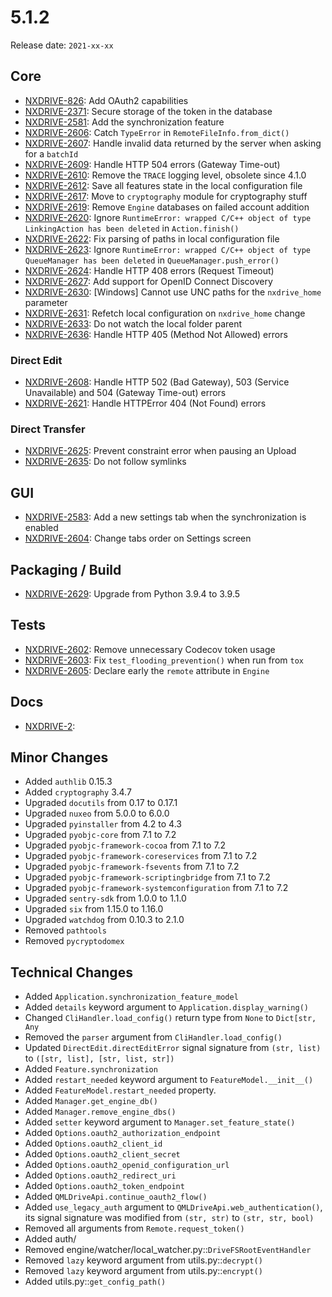 # 5.1.2

Release date: `2021-xx-xx`

## Core

- [NXDRIVE-826](https://jira.nuxeo.com/browse/NXDRIVE-826): Add OAuth2 capabilities
- [NXDRIVE-2371](https://jira.nuxeo.com/browse/NXDRIVE-2371): Secure storage of the token in the database
- [NXDRIVE-2581](https://jira.nuxeo.com/browse/NXDRIVE-2581): Add the synchronization feature
- [NXDRIVE-2606](https://jira.nuxeo.com/browse/NXDRIVE-2606): Catch `TypeError` in `RemoteFileInfo.from_dict()`
- [NXDRIVE-2607](https://jira.nuxeo.com/browse/NXDRIVE-2607): Handle invalid data returned by the server when asking for a `batchId`
- [NXDRIVE-2609](https://jira.nuxeo.com/browse/NXDRIVE-2609): Handle HTTP 504 errors (Gateway Time-out)
- [NXDRIVE-2610](https://jira.nuxeo.com/browse/NXDRIVE-2610): Remove the `TRACE` logging level, obsolete since 4.1.0
- [NXDRIVE-2612](https://jira.nuxeo.com/browse/NXDRIVE-2612): Save all features state in the local configuration file
- [NXDRIVE-2617](https://jira.nuxeo.com/browse/NXDRIVE-2617): Move to `cryptography` module for cryptography stuff
- [NXDRIVE-2619](https://jira.nuxeo.com/browse/NXDRIVE-2619): Remove `Engine` databases on failed account addition
- [NXDRIVE-2620](https://jira.nuxeo.com/browse/NXDRIVE-2620): Ignore `RuntimeError: wrapped C/C++ object of type LinkingAction has been deleted` in `Action.finish()`
- [NXDRIVE-2622](https://jira.nuxeo.com/browse/NXDRIVE-2622): Fix parsing of paths in local configuration file
- [NXDRIVE-2623](https://jira.nuxeo.com/browse/NXDRIVE-2623): Ignore `RuntimeError: wrapped C/C++ object of type QueueManager has been deleted` in `QueueManager.push_error()`
- [NXDRIVE-2624](https://jira.nuxeo.com/browse/NXDRIVE-2624): Handle HTTP 408 errors (Request Timeout)
- [NXDRIVE-2627](https://jira.nuxeo.com/browse/NXDRIVE-2627): Add support for OpenID Connect Discovery
- [NXDRIVE-2630](https://jira.nuxeo.com/browse/NXDRIVE-2630): [Windows] Cannot use UNC paths for the `nxdrive_home` parameter
- [NXDRIVE-2631](https://jira.nuxeo.com/browse/NXDRIVE-2631): Refetch local configuration on `nxdrive_home` change
- [NXDRIVE-2633](https://jira.nuxeo.com/browse/NXDRIVE-2633): Do not watch the local folder parent
- [NXDRIVE-2636](https://jira.nuxeo.com/browse/NXDRIVE-2636): Handle HTTP 405 (Method Not Allowed) errors

### Direct Edit

- [NXDRIVE-2608](https://jira.nuxeo.com/browse/NXDRIVE-2608): Handle HTTP 502 (Bad Gateway), 503 (Service Unavailable) and 504 (Gateway Time-out) errors
- [NXDRIVE-2621](https://jira.nuxeo.com/browse/NXDRIVE-2621): Handle HTTPError 404 (Not Found) errors

### Direct Transfer

- [NXDRIVE-2625](https://jira.nuxeo.com/browse/NXDRIVE-2625): Prevent constraint error when pausing an Upload
- [NXDRIVE-2635](https://jira.nuxeo.com/browse/NXDRIVE-2635): Do not follow symlinks

## GUI

- [NXDRIVE-2583](https://jira.nuxeo.com/browse/NXDRIVE-2583): Add a new settings tab when the synchronization is enabled
- [NXDRIVE-2604](https://jira.nuxeo.com/browse/NXDRIVE-2604): Change tabs order on Settings screen

## Packaging / Build

- [NXDRIVE-2629](https://jira.nuxeo.com/browse/NXDRIVE-2629): Upgrade from Python 3.9.4 to 3.9.5

## Tests

- [NXDRIVE-2602](https://jira.nuxeo.com/browse/NXDRIVE-2602): Remove unnecessary Codecov token usage
- [NXDRIVE-2603](https://jira.nuxeo.com/browse/NXDRIVE-2603): Fix `test_flooding_prevention()` when run from `tox`
- [NXDRIVE-2605](https://jira.nuxeo.com/browse/NXDRIVE-2605): Declare early the `remote` attribute in `Engine`

## Docs

- [NXDRIVE-2](https://jira.nuxeo.com/browse/NXDRIVE-2):

## Minor Changes

- Added `authlib` 0.15.3
- Added `cryptography` 3.4.7
- Upgraded `docutils` from 0.17 to 0.17.1
- Upgraded `nuxeo` from 5.0.0 to 6.0.0
- Upgraded `pyinstaller` from 4.2 to 4.3
- Upgraded `pyobjc-core` from 7.1 to 7.2
- Upgraded `pyobjc-framework-cocoa` from 7.1 to 7.2
- Upgraded `pyobjc-framework-coreservices` from 7.1 to 7.2
- Upgraded `pyobjc-framework-fsevents` from 7.1 to 7.2
- Upgraded `pyobjc-framework-scriptingbridge` from 7.1 to 7.2
- Upgraded `pyobjc-framework-systemconfiguration` from 7.1 to 7.2
- Upgraded `sentry-sdk` from 1.0.0 to 1.1.0
- Upgraded `six` from 1.15.0 to 1.16.0
- Upgraded `watchdog` from 0.10.3 to 2.1.0
- Removed `pathtools`
- Removed `pycryptodomex`

## Technical Changes

- Added `Application.synchronization_feature_model`
- Added `details` keyword argument to `Application.display_warning()`
- Changed `CliHandler.load_config()` return type from `None` to `Dict[str, Any`
- Removed the `parser` argument from `CliHandler.load_config()`
- Updated `DirectEdit.directEditError` signal signature from `(str, list)` to `([str, list], [str, list, str])`
- Added `Feature.synchronization`
- Added `restart_needed` keyword argument to `FeatureModel.__init__()`
- Added `FeatureModel.restart_needed` property.
- Added `Manager.get_engine_db()`
- Added `Manager.remove_engine_dbs()`
- Added `setter` keyword argument to `Manager.set_feature_state()`
- Added `Options.oauth2_authorization_endpoint`
- Added `Options.oauth2_client_id`
- Added `Options.oauth2_client_secret`
- Added `Options.oauth2_openid_configuration_url`
- Added `Options.oauth2_redirect_uri`
- Added `Options.oauth2_token_endpoint`
- Added `QMLDriveApi.continue_oauth2_flow()`
- Added `use_legacy_auth` argument to `QMLDriveApi.web_authentication()`, its signal signature was modified from `(str, str)` to `(str, str, bool)`
- Removed all arguments from `Remote.request_token()`
- Added auth/
- Removed engine/watcher/local_watcher.py::`DriveFSRootEventHandler`
- Removed `lazy` keyword argument from utils.py::`decrypt()`
- Removed `lazy` keyword argument from utils.py::`encrypt()`
- Added utils.py::`get_config_path()`
